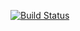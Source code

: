 [![Build Status](https://travis-ci.org/mle86/walk.svg?branch=master)](https://travis-ci.org/mle86/walk)


